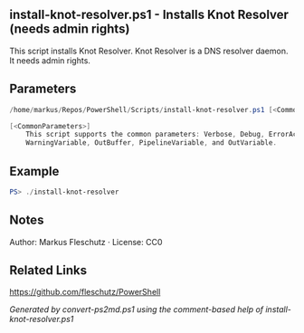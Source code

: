 ## install-knot-resolver.ps1 - Installs Knot Resolver (needs admin rights)

This script installs Knot Resolver. Knot Resolver is a DNS resolver daemon. It needs admin rights.

## Parameters
```powershell
/home/markus/Repos/PowerShell/Scripts/install-knot-resolver.ps1 [<CommonParameters>]

[<CommonParameters>]
    This script supports the common parameters: Verbose, Debug, ErrorAction, ErrorVariable, WarningAction, 
    WarningVariable, OutBuffer, PipelineVariable, and OutVariable.
```

## Example
```powershell
PS> ./install-knot-resolver

```

## Notes
Author: Markus Fleschutz · License: CC0

## Related Links
https://github.com/fleschutz/PowerShell

*Generated by convert-ps2md.ps1 using the comment-based help of install-knot-resolver.ps1*
